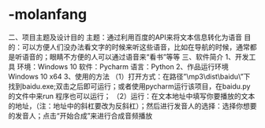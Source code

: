 # -molanfang
二、项目主题及设计目的
     主题：通过利用百度的API来将文本信息转化为语音
     目的：可以方便人们没办法看文字的时候来听这些语音，比如在导航的时候，通常都是听语音的；眼睛不方便的人可以通过语音来“看书”等等
三、软件简介
     1、开发工具
        环境：Windows 10
        软件：Pycharm
        语言：Python
     2、作品运行环境
         Windows 10 x64
     3、使用的方法
         （1）打开方式：在路径”\mp3\dist\baidu\”下找到baidu.exe;双击之后即可运行；或者使用pycharm运行该项目，在baidu.py的文件中来run 程序也可以运行；
         （2）运行：在文本地址中填写你要播放的文本的地址，（注：地址中的斜杠要改为反斜杠）；然后进行发音人的选择：选择你想要的发音人；点击“开始合成”来进行合成音频播放
